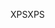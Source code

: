 <span data-ttu-id="671c9-101">XPS</span><span class="sxs-lookup"><span data-stu-id="671c9-101">XPS</span></span>